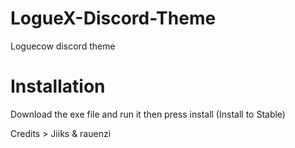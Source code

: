 # LogueX-Discord-Theme

Loguecow discord theme

# Installation

Download the exe file and run it then press install (Install to Stable)

Credits > Jiiks & rauenzi
